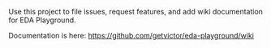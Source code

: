 Use this project to file issues, request features, and add wiki documentation for EDA Playground.

Documentation is here: https://github.com/getvictor/eda-playground/wiki

